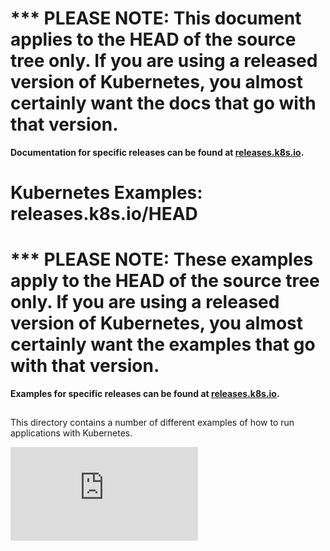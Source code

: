<!-- BEGIN MUNGE: UNVERSIONED_WARNING -->

<!-- BEGIN STRIP_FOR_RELEASE -->

<h1>*** PLEASE NOTE: This document applies to the HEAD of the source
tree only. If you are using a released version of Kubernetes, you almost
certainly want the docs that go with that version.</h1>

<strong>Documentation for specific releases can be found at
[releases.k8s.io](http://releases.k8s.io).</strong>

<!-- END STRIP_FOR_RELEASE -->

<!-- END MUNGE: UNVERSIONED_WARNING -->
# Kubernetes Examples: releases.k8s.io/HEAD

<!-- BEGIN STRIP_FOR_RELEASE -->

<h1>*** PLEASE NOTE: These examples apply to the HEAD of the source
tree only. If you are using a released version of Kubernetes, you almost
certainly want the examples that go with that version.</h1>

<strong>Examples for specific releases can be found at
[releases.k8s.io](http://releases.k8s.io).</strong>

<!-- END STRIP_FOR_RELEASE -->

##

This directory contains a number of different examples of how to run
applications with Kubernetes.


<!-- BEGIN MUNGE: GENERATED_ANALYTICS -->
[![Analytics](https://kubernetes-site.appspot.com/UA-36037335-10/GitHub/examples/README.md?pixel)]()
<!-- END MUNGE: GENERATED_ANALYTICS -->
